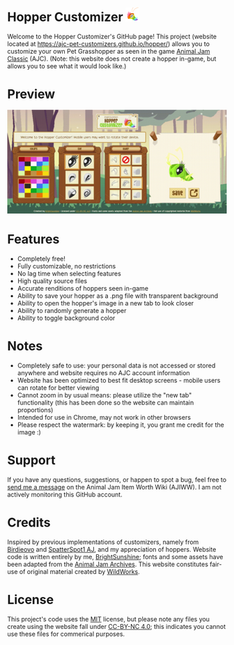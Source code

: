 # Hopper Customizer ![Rainbow Hopper](https://github.com/hopper-customizer/hopper-customizer.github.io/blob/main/misc_assets/favicon-32x32.png)
Welcome to the Hopper Customizer's GitHub page! This project (website located at https://ajc-pet-customizers.github.io/hopper/) allows you to customize your own Pet Grasshopper as seen in the game [Animal Jam Classic](https://classic.animaljam.com/en) (AJC). (Note: this website does not create a hopper in-game, but allows you to see what it would look like.)

# Preview
![Preview](https://github.com/hopper-customizer/hopper-customizer.github.io/blob/main/misc_assets/hopper%20customizer%20preview.gif)

# Features
* Completely free!
* Fully customizable, no restrictions
* No lag time when selecting features
* High quality source files
* Accurate renditions of hoppers seen in-game
* Ability to save your hopper as a .png file with transparent background
* Ability to open the hopper's image in a new tab to look closer
* Ability to randomly generate a hopper
* Ability to toggle background color

# Notes
* Completely safe to use: your personal data is not accessed or stored anywhere and website requires no AJC account information
* Website has been optimized to best fit desktop screens - mobile users can rotate for better viewing
* Cannot zoom in by usual means: please utilize the "new tab" functionality (this has been done so the website can maintain proportions)
* Intended for use in Chrome, may not work in other browsers
* Please respect the watermark: by keeping it, you grant me credit for the image :)

# Support
If you have any questions, suggestions, or happen to spot a bug, feel free to [send me a message](https://aj-item-worth.fandom.com/wiki/Message_Wall:BrightSunshine) on the Animal Jam Item Worth Wiki (AJIWW). I am not actively monitoring this GitHub account.

# Credits
Inspired by previous implementations of customizers, namely from [Birdieovo](https://aj-item-worth.fandom.com/wiki/User:Birdieovo) and [SpatterSpot1 AJ](https://aj-item-worth.fandom.com/wiki/User:SpatterSpot1_AJ%27s_other_ac_bc_she_frogot_her_login), and my appreciation of hoppers. Website code is written entirely by me, [BrightSunshine](https://aj-item-worth.fandom.com/wiki/User:BrightSunshine); fonts and some assets have been adapted from the [Animal Jam Archives](https://www.animaljamarchives.com/). This website constitutes fair-use of original material created by [WildWorks](https://www.wildworks.com/).

# License
This project's code uses the [MIT](https://choosealicense.com/licenses/mit/) license, but please note any files you create using the website fall under [CC-BY-NC 4.0](https://creativecommons.org/licenses/by-nc/4.0/); this indicates you cannot use these files for commerical purposes.
